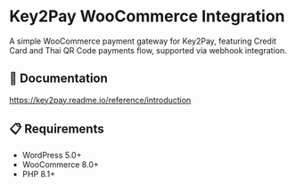 # Key2Pay WooCommerce Integration

A simple WooCommerce payment gateway for Key2Pay, featuring Credit Card and Thai QR Code payments flow, supported via webhook integration.

## 📄 Documentation

https://key2pay.readme.io/reference/introduction

## 📋 Requirements

- WordPress 5.0+
- WooCommerce 8.0+
- PHP 8.1+